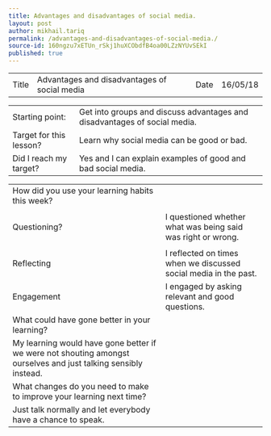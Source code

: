 ```yaml
---
title: Advantages and disadvantages of social media.
layout: post
author: mikhail.tariq
permalink: /advantages-and-disadvantages-of-social-media./
source-id: 160ngzu7xETUn_rSkj1huXCObdfB4oa00LZzNYUvSEkI
published: true
---
```

<table>
  <tr>
    <td>Title</td>
    <td>Advantages and disadvantages of social media</td>
    <td>Date</td>
    <td>16/05/18</td>
  </tr>
</table>


<table>
  <tr>
    <td>Starting point:</td>
    <td>Get into groups and discuss advantages and disadvantages of social media.</td>
  </tr>
  <tr>
    <td>Target for this lesson?</td>
    <td>Learn why social media can be good or bad.</td>
  </tr>
  <tr>
    <td>Did I reach my target? </td>
    <td>Yes and I can explain examples of good and bad social media.</td>
  </tr>
</table>


<table>
  <tr>
    <td>How did you use your learning habits this week?</td>
    <td></td>
  </tr>
  <tr>
    <td></td>
    <td></td>
  </tr>
  <tr>
    <td>Questioning?</td>
    <td>I questioned whether what was being said was right or wrong.</td>
  </tr>
  <tr>
    <td></td>
    <td></td>
  </tr>
  <tr>
    <td>Reflecting</td>
    <td>I reflected on times when we discussed social media in the past.</td>
  </tr>
  <tr>
    <td>Engagement</td>
    <td>I engaged by asking relevant and good questions.</td>
  </tr>
  <tr>
    <td>What could have gone better in your learning?</td>
    <td></td>
  </tr>
  <tr>
    <td>My learning would have gone better if we were not shouting amongst ourselves and just talking sensibly instead.</td>
    <td></td>
  </tr>
  <tr>
    <td>What changes do you need to make to improve your learning next time?</td>
    <td></td>
  </tr>
  <tr>
    <td>Just talk normally and let everybody have a chance to speak.</td>
    <td></td>
  </tr>
</table>


